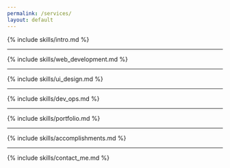 ```yaml
---
permalink: /services/
layout: default
---
```


{% include skills/intro.md %}
***
{% include skills/web_development.md %}
***
{% include skills/ui_design.md %}
***
{% include skills/dev_ops.md %}
***
{% include skills/portfolio.md %}
***
{% include skills/accomplishments.md %}
***
{% include skills/contact_me.md %}

